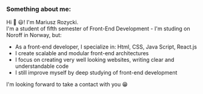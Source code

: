 ### Something about me:
Hi	:wave: :smiley:! I'm Mariusz Rozycki. <br> 
I'm a student of fifth semester of Front-End Development - I'm studing on Noroff in Norway, but:
* As a front-end developer, I specialize in: Html, CSS, Java Script, React.js <br> 
* I create scalable and modular front-end architectures <br>
* I focus on creating very well looking websites, writing clear and understandable code <br>
* I still improve myself by deep studying of front-end development

I'm looking forward to take a contact with you :grin:

